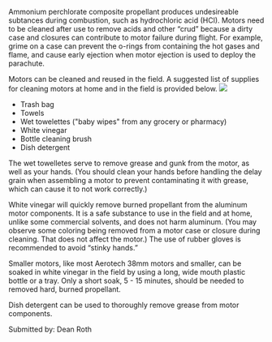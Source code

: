 Ammonium perchlorate composite propellant produces undesireable subtances during combustion, such as hydrochloric acid (HCl). Motors need to be cleaned after use to remove acids and other “crud” because a dirty case and closures can contribute to motor failure during flight. For example, grime on a case can prevent the o-rings from containing the hot gases and flame, and cause early ejection when motor ejection is used to deploy the parachute.

Motors can be cleaned and reused in the field. A suggested list of supplies for cleaning motors at home and in the field is provided below. ![](/images/propulsion_cleaning1.jpg)

- Trash bag
- Towels
- Wet towelettes ("baby wipes" from any grocery or pharmacy)
- White vinegar
- Bottle cleaning brush
- Dish detergent

The wet towelletes serve to remove grease and gunk from the motor, as well as your hands. (You should clean your hands before handling the delay grain when assembling a motor to prevent contaminating it with grease, which can cause it to not work correctly.)

White vinegar will quickly remove burned propellant from the aluminum motor components. It is a safe substance to use in the field and at home, unlike some commercial solvents, and does not harm aluminum. (You may observe some coloring being removed from a motor case or closure during cleaning. That does not affect the motor.) The use of rubber gloves is recommended to avoid “stinky hands.”

Smaller motors, like most Aerotech 38mm motors and smaller, can be soaked in white vinegar in the field by using a long, wide mouth plastic bottle or a tray. Only a short soak, 5 - 15 minutes, should be needed to removed hard, burned propellant.

Dish detergent can be used to thoroughly remove grease from motor components.

Submitted by: Dean Roth

